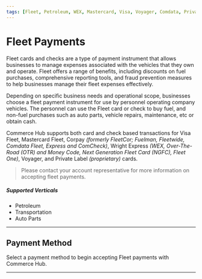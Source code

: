 ```yaml
---
tags: [Fleet, Petroleum, WEX, Mastercard, Visa, Voyager, Comdata, Private Label, Payment Sources, Payment Card, EMV, Track]
---
```


# Fleet Payments

Fleet cards and checks are a type of payment instrument that allows businesses to manage expenses associated with the vehicles that they own and operate. Fleet offers a range of benefits, including discounts on fuel purchases, comprehensive reporting tools, and fraud prevention measures to help businesses manage their fleet expenses effectively.

Depending on specific business needs and operational scope, businesses choose a fleet payment instrument for use by personnel operating company vehicles. The personnel can use the Fleet card or check to buy fuel, and non-fuel purchases such as auto parts, vehicle repairs, maintenance, etc or obtain cash.

Commerce Hub supports both card and check based transactions for Visa Fleet, Mastercard Fleet, Corpay *(formerly FleetCor; Fuelman, Fleetwide, Comdata Fleet, Express and ComCheck)*, Wright Express *(WEX, Over-The-Road (OTR) and Money Code, Next Generation Fleet Card (NGFC), Fleet One)*, Voyager, and Private Label *(proprietary)* cards.

<!-- theme: info -->
> Please contact your account representative for more information on accepting fleet payments.

##### Supported Verticals

- Petroleum
- Transportation
- Auto Parts

---

## Payment Method

Select a payment method to begin accepting Fleet payments with Commerce Hub.

<!-- type: row -->

<!-- type: card
title: Fleet Card
description: Accept fleet card transactions using PaymentEMV, PaymentTrack and PaymentCard.
link: ?path=docs/Resources/Guides/Payment-Sources/Fleet/Fleet-Card.md
-->

<!-- type: card
title: Fleet Check
description: Accept WEX Money Code, Comdata Express Code, and Comdata ComCheck with PaymentCheck.
link: ?path=docs/Resources/Guides/Payment-Sources/Fleet/Fleet-Check.md
-->

<!-- type: row-end -->

---
